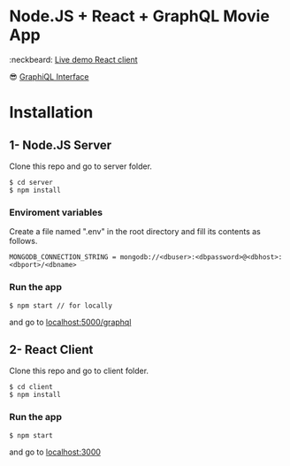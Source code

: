 # Node.JS + React + GraphQL Movie App
:neckbeard:   [Live demo React client](http://graphql-movieapp.surge.sh/)

:sunglasses:  [GraphiQL Interface](http://54.86.4.87:5000/graphql)

# Installation


## 1- Node.JS Server

Clone this repo and go to server folder.

```
$ cd server
$ npm install
```

### Enviroment variables
Create a file named ".env" in the root directory and fill its contents as follows.

```
MONGODB_CONNECTION_STRING = mongodb://<dbuser>:<dbpassword>@<dbhost>:<dbport>/<dbname>
```


### Run the app
```
$ npm start // for locally
```

and go to [localhost:5000/graphql](http://localhost:5000/graphql)



## 2- React Client

Clone this repo and go to client folder.
```
$ cd client
$ npm install
```

### Run the app
```
$ npm start
```

and go to [localhost:3000](http://localhost:3000/)
